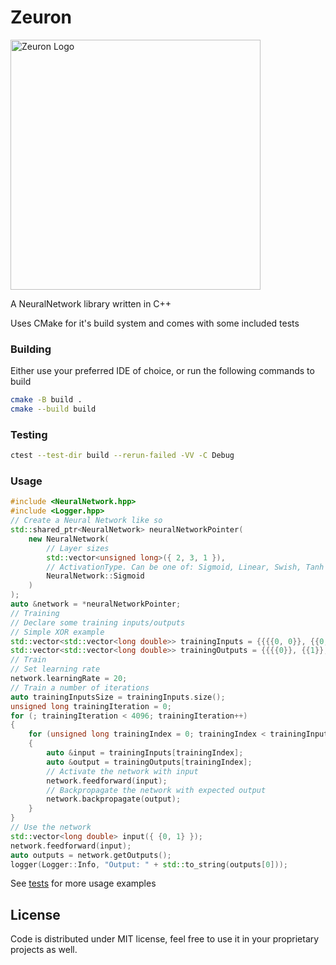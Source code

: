 # Zeuron

<img src="/images/zeuron.jpg" alt="Zeuron Logo" width="400" height="400">

A NeuralNetwork library written in C++

Uses CMake for it's build system and comes with some included tests

### Building

Either use your preferred IDE of choice, or run the following commands to build

```bash
cmake -B build .
cmake --build build
```

### Testing

```bash
ctest --test-dir build --rerun-failed -VV -C Debug
```

### Usage

```cpp
#include <NeuralNetwork.hpp>
#include <Logger.hpp>
// Create a Neural Network like so
std::shared_ptr<NeuralNetwork> neuralNetworkPointer(
    new NeuralNetwork(
        // Layer sizes
        std::vector<unsigned long>({ 2, 3, 1 }),
        // ActivationType. Can be one of: Sigmoid, Linear, Swish, Tanh
        NeuralNetwork::Sigmoid
    )
);
auto &network = *neuralNetworkPointer;
// Training
// Declare some training inputs/outputs
// Simple XOR example
std::vector<std::vector<long double>> trainingInputs = {{{{0, 0}}, {{0, 1}}, {{1, 0}}, {{1, 1}}}};
std::vector<std::vector<long double>> trainingOutputs = {{{{0}}, {{1}}, {{1}}, {{0}}}};
// Train
// Set learning rate
network.learningRate = 20;
// Train a number of iterations
auto trainingInputsSize = trainingInputs.size();
unsigned long trainingIteration = 0;
for (; trainingIteration < 4096; trainingIteration++)
{
    for (unsigned long trainingIndex = 0; trainingIndex < trainingInputsSize; trainingIndex++)
    {
        auto &input = trainingInputs[trainingIndex];
        auto &output = trainingOutputs[trainingIndex];
        // Activate the network with input
        network.feedforward(input);
        // Backpropagate the network with expected output
        network.backpropagate(output);
    }
}
// Use the network
std::vector<long double> input({ {0, 1} });
network.feedforward(input);
auto outputs = network.getOutputs();
logger(Logger::Info, "Output: " + std::to_string(outputs[0]));
```

See [tests](/tests) for more usage examples

## License

Code is distributed under MIT license, feel free to use it in your proprietary projects as well.
